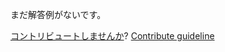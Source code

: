 
まだ解答例がないです。

[コントリビュートしませんか](https://github.com/BFEdev/BFE.dev-solutions/blob/main/css/fragment-style_ja.md)?  [Contribute guideline](https://github.com/BFEdev/BFE.dev-solutions#how-to-contribute)
